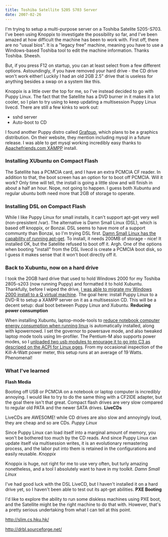 ```yaml
---
title: Toshiba Satellite 5205 S703 Server
date: 2007-02-26
---
```

I'm trying to setup a multi-purpose server on a Toshiba Satelite 5205-S703. I've been using Knoppix to investigate the possibility so far, and I've been amazed at how difficult the machine has been to work with. First off, there are no "usual bios". It is a "legacy free" machine, meaning you have to use a Windows-based Toshiba tool to edit the machine information. Thanks Toshiba. Sheesh.

But, if you press F12 on startup, you can at least select from a few different options. Astoundingly, if you have removed your hard drive - the CD drive won't work either! Luckily I had an old 2GB 2.5" drive that is useless for anything besides a swap on a system like this.

Knoppix is a little over the top for me, so I've instead decided to go with Puppy Linux. The fact that the Satellite has a DVD burner in it makes it a lot cooler, so I plan to try using to keep updating a multisession Puppy Linux livecd. There are still a few kinks to work out:

<ul><li>sshd server</li><li>Auto-boot to CD</li></ul>

I found another Puppy distro called <a href="http://www.grafpup.com/">Grafpup</a>, which plans to be a graphics distribution. On their website, they mention including mysql in a future release. I was able to get mysql working incredibly easy thanks to <a href="http://www.apachefriends.org/en/xampp.html">Apachefriends.com XAMPP</a> install.
<h3>Installing XUbuntu on Compact Flash</h3>

The Satellite has a PCMCIA card, and I have an extra PCMCIA CF reader. In addition to that, the boot screen has an option for to boot off PCMCIA. Will it work? Only time will tell, the install is going a little slow and will finish in about a half an hour. Nope, not going to happen. I guess both Xubuntu and regular ubuntu both need more that 2GB of storage to operate.
<h3>Installing DSL on Compact Flash</h3>

While I like Puppy Linux for small installs, it can't support apt-get very well (non-presistent /var). The alternative is Damn Small Linux (DSL), which is based off knoppix, or Bonzai. DSL seems to have more of a support communty than Bonzai, so I'm trying DSL first. <a href="http://www.damnsmalllinux.org/dsl-hd-install.html">Damn Small Linux has the capability of running apt-get</a>. To install, it needs 200MB of storage - nice! It installed OK, but the Satellite refused to boot off it. Argh. One of the options when booting "install" from the DSL livecd is create a PCMCIA boot disk, so I guess it makes sense that it won't boot directly off it.
<h3>Back to Xubuntu, now on a hard drive</h3>

I took the 20GB hard drive that used to hold Windows 2000 for my Toshiba 2805-s203 (now running Puppy) and formatted it to hold Xubuntu. Thankfully, before I wiped the drive, <a href="http://www.docunext.com/2007/02/move-an-existing-windows-2000-installation-to-a-virtual-machine-success/">I was able to migrate my Windows 2000 install to a Q virtual machine</a>. The goal here: install Puppy Linux to a DVD-R to setup a XAMPP server on it as a multisession CD. This will be a decent setup: dual boot between Puppy Linux and Xubuntu. <b>Reducing power consumption</b>

When installing Xubuntu, laptop-mode-tools to <a href="http://www.samwel.tk/laptop_mode/tools/faq.html">reduce notebook computer energy consumption when running linux</a> is automatically installed, along with kpowernowd. I set the governor to powersave mode, and also tweaked laptop mode tools using lm-profiler. The Pentium-M also supports power modes, so I <a href="http://acpi.sourceforge.net/wiki/index.php/WhyMyCxPowerStateIsNotUsed">unloaded two usb modules to enourage it to go into C3 as descriped on the ACPI for Linux pges</a>. From my occasional inspection of the Kill-A-Watt power meter, this setup runs at an average of 19 Watts. Phenomenal!
<h3>What I've learned</h3><b>Flash Media</b>

Booting off USB or PCMCIA on a notebook or laptop computer is incredibly annoying. I would like to try to do the same thing with a CF2IDE adapter, but the goal there isn't that great. Compact flash drives are very slow compared to regular old PATA and the newer SATA drives. <b>LiveCDs</b>

LiveCDs are AWESOME! while CD drives are also slow and annoyingly loud, they are cheap and so are CDs. <em>Puppy Linux</em>

Since Puppy Linux can load itself into a marginal amount of memory, you won't be bothered too much by the CD reads. And since Puppy Linux can update itself via multisession writes, it is an evolutionary remastering process, and the labor put into them is retained in the configurations and easily reusable. <em>Knoppix</em>

Knoppix is huge, not right for me to use very often, but turly amazing nonetheless, and a tool I absolutely want to have in my toolkit. <em>Damn Small Linux</em>

I've had good luck with the DSL LiveCD, but I haven't installed it on a hard drive yet, so I haven't been able to test out its apt-get abilities. <b>PXE Booting</b>

I'd like to explore the ability to run some diskless machines using PXE boot, and the Satellite might be the right machine to do that with. However, that's a pretty serious undertaking from what I can tell at this point.

http://slim.cs.hku.hk/

http://drbl.sourceforge.net/

